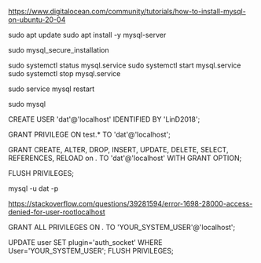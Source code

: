 https://www.digitalocean.com/community/tutorials/how-to-install-mysql-on-ubuntu-20-04

sudo apt update
sudo apt install -y mysql-server

sudo mysql_secure_installation
<!-- root pass: LinD2018 -->
<!-- choose pass strong type -->

<!-- mysql status -->
sudo systemctl status mysql.service
sudo systemctl start mysql.service
sudo systemctl stop mysql.service

sudo service mysql restart

<!-- run mysql CLI -->
sudo mysql

<!-- CREATE USER 'username'@'host' IDENTIFIED WITH authentication_plugin BY '123456'; -->
CREATE USER 'dat'@'localhost' IDENTIFIED BY 'LinD2018';

GRANT PRIVILEGE ON test.* TO 'dat'@'localhost';

GRANT CREATE, ALTER, DROP, INSERT, UPDATE, DELETE, SELECT, REFERENCES, RELOAD on *.* TO 'dat'@'localhost' WITH GRANT OPTION;

FLUSH PRIVILEGES;

<!-- access dat account -->
mysql -u dat -p

<!-- fix mysql -u root -p accessd denied: remove pass OR CREATE USER(recommend) -->
https://stackoverflow.com/questions/39281594/error-1698-28000-access-denied-for-user-rootlocalhost

GRANT ALL PRIVILEGES ON *.* TO 'YOUR_SYSTEM_USER'@'localhost';

UPDATE user SET plugin='auth_socket' WHERE User='YOUR_SYSTEM_USER';
FLUSH PRIVILEGES;